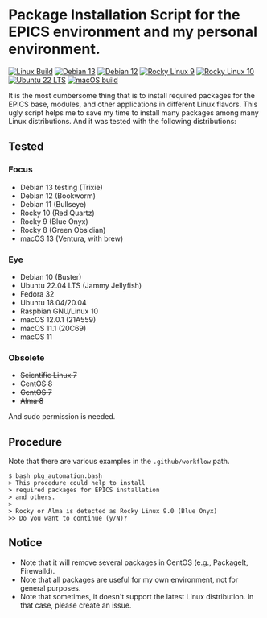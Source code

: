 # Package Installation Script for the EPICS environment and my personal environment.
[![Linux Build](https://github.com/jeonghanlee/pkg_automation/actions/workflows/linux.yml/badge.svg)](https://github.com/jeonghanlee/pkg_automation/actions/workflows/linux.yml)
[![Debian 13](https://github.com/jeonghanlee/pkg_automation/actions/workflows/debian13.yml/badge.svg)](https://github.com/jeonghanlee/pkg_automation/actions/workflows/debian13.yml)
[![Debian 12](https://github.com/jeonghanlee/pkg_automation/actions/workflows/debian12.yml/badge.svg)](https://github.com/jeonghanlee/pkg_automation/actions/workflows/debian12.yml)
[![Rocky Linux 9](https://github.com/jeonghanlee/pkg_automation/actions/workflows/rocky9.yml/badge.svg)](https://github.com/jeonghanlee/pkg_automation/actions/workflows/rocky9.yml)
[![Rocky Linux 10](https://github.com/jeonghanlee/pkg_automation/actions/workflows/rocky10.yml/badge.svg)](https://github.com/jeonghanlee/pkg_automation/actions/workflows/rocky10.yml)
[![Ubuntu 22 LTS](https://github.com/jeonghanlee/pkg_automation/actions/workflows/ubuntu22.yml/badge.svg)](https://github.com/jeonghanlee/pkg_automation/actions/workflows/ubuntu22.yml)
[![macOS build](https://github.com/jeonghanlee/pkg_automation/actions/workflows/macos.yml/badge.svg)](https://github.com/jeonghanlee/pkg_automation/actions/workflows/macos.yml)

It is the most cumbersome thing that is to install required packages for the EPICS base, modules, and other applications in different Linux flavors. This ugly script helps me to save my time to install many packages among many Linux distributions.
And it was tested with the following distributions:

## Tested

### Focus

* Debian 13 testing (Trixie)
* Debian 12 (Bookworm)
* Debian 11 (Bullseye)
* Rocky 10 (Red Quartz)
* Rocky 9 (Blue Onyx)
* Rocky 8 (Green Obsidian)
* macOS 13 (Ventura, with brew)

### Eye

* Debian 10 (Buster)
* Ubuntu 22.04 LTS (Jammy Jellyfish)
* Fedora 32
* Ubuntu 18.04/20.04
* Raspbian GNU/Linux 10
* macOS 12.0.1 (21A559)
* macOS 11.1 (20C69)
* macOS 11

### Obsolete 
* ~~Scientific Linux 7~~
* ~~CentOS 8~~
* ~~CentOS 7~~
* ~~Alma 8~~


And sudo permission is needed. 

## Procedure

Note that there are various examples in the `.github/workflow` path.

```
$ bash pkg_automation.bash 
> This procedure could help to install
> required packages for EPICS installation
> and others.
>
> Rocky or Alma is detected as Rocky Linux 9.0 (Blue Onyx)
>> Do you want to continue (y/N)?
```
## Notice
* Note that it will remove several packages in CentOS (e.g., PackageIt, Firewalld). 
* Note that all packages are useful for my own environment, not for general purposes.
* Note that sometimes, it doesn't support the latest Linux distribution. In that case, please create an issue. 
